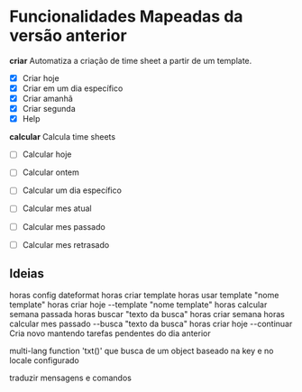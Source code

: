 # Funcionalidades Mapeadas da versão anterior

**criar**
Automatiza a criação de time sheet a partir de um template.

- [x] Criar hoje
- [x] Criar em um dia específico
- [x] Criar amanhã
- [x] Criar segunda
- [x] Help

**calcular**
Calcula time sheets

- [ ] Calcular hoje
- [ ] Calcular ontem
- [ ] Calcular um dia específico
- [ ] Calcular mes atual
- [ ] Calcular mes passado
- [ ] Calcular mes retrasado





## Ideias
horas config dateformat
horas criar template
horas usar template "nome template"
horas criar hoje --template "nome template"
horas calcular semana passada
horas buscar "texto da busca"
horas criar semana
horas calcular mes passado --busca "texto da busca"
horas criar hoje --continuar
  Cria novo mantendo tarefas pendentes do dia anterior


multi-lang
  function 'txt(<key>)' que busca de um object baseado na key e no locale configurado

  traduzir mensagens e comandos
